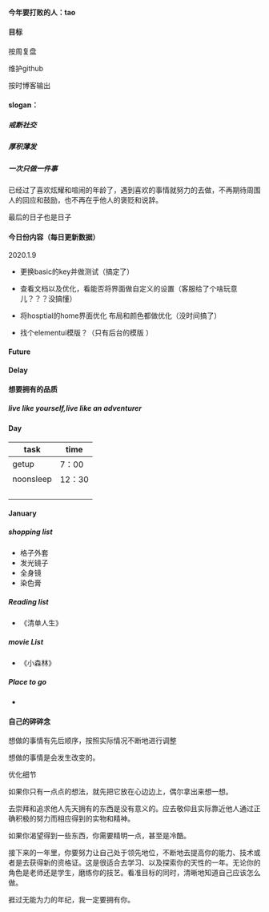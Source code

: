 #### 今年要打败的人：tao

#### 目标

按周复盘

维护github

按时博客输出



#### slogan：

##### 戒断社交

##### 厚积薄发

##### 一次只做一件事

已经过了喜欢炫耀和喧闹的年龄了，遇到喜欢的事情就努力的去做，不再期待周围人的回应和鼓励，也不再在乎他人的褒贬和说辞。

最后的日子也是日子



#### 今日份内容（每日更新数据）

2020.1.9

- 更换basic的key并做测试（搞定了）

- 查看文档以及优化，看能否将界面做自定义的设置（客服给了个啥玩意儿？？？没搞懂）

- 将hosptial的home界面优化  布局和颜色都做优化（没时间搞了）

- 找个elementui模版？（只有后台的模版 ）

  

#### Future

#### Delay

#### 想要拥有的品质

##### live like yourself,live like an adventurer



#### Day

| task      | time   |
| --------- | ------ |
| getup     | 7：00  |
| noonsleep | 12：30 |
|           |        |
|           |        |
|           |        |
|           |        |



#### January

##### shopping list

- 格子外套
- 发光镜子
- 全身镜
- 染色膏

##### Reading list

- 《清单人生》

##### movie  List

- 《小森林》

##### Place to go

- 



#### 

#### 自己的碎碎念

想做的事情有先后顺序，按照实际情况不断地进行调整

想做的事情是会发生改变的。

优化细节

如果你只有一点点的想法，就先把它放在心边边上，偶尔拿出来想一想。

去崇拜和追求他人先天拥有的东西是没有意义的。应去敬仰且实际靠近他人通过正确积极的努力而相应得到的实物和精神。

如果你渴望得到一些东西，你需要精明一点，甚至是冷酷。

接下来的一年里，你要努力让自己处于领先地位，不断地去提高你的能力、技术或者是去获得新的资格证。这是很适合去学习、以及探索你的天性的一年。无论你的角色是老师还是学生，磨练你的技艺。看准目标的同时，清晰地知道自己应该怎么做。

捱过无能为力的年纪，我一定要拥有你。
